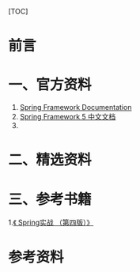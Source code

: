 [TOC]



# 前言



# 一、官方资料

1. [Spring Framework Documentation](https://docs.spring.io/spring/docs/5.0.7.RELEASE/spring-framework-reference/)
2. [Spring Framework 5 中文文档](https://www.cntofu.com/book/95/index.html)
3. 





# 二、精选资料





# 三、参考书籍

1.[《 Spring实战 （第四版）》]()







# 参考资料

